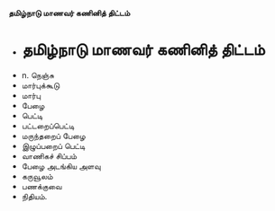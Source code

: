 **தமிழ்நாடு மாணவர் கணினித் திட்டம்**
- # தமிழ்நாடு மாணவர் கணினித் திட்டம்
- n. நெஞ்சு
- மார்புக்கூடு
- மார்பு
- பேழை
- பெட்டி
- பட்டறைப்பெட்டி
- மருந்தறைப் பேழை
- இழுப்பறைப் பெட்டி
- வாணிகச் சிப்பம்
- பேழை அடங்கிய அளவு
- கருவூலம்
- பணக்குவை
- நிதியம்.

